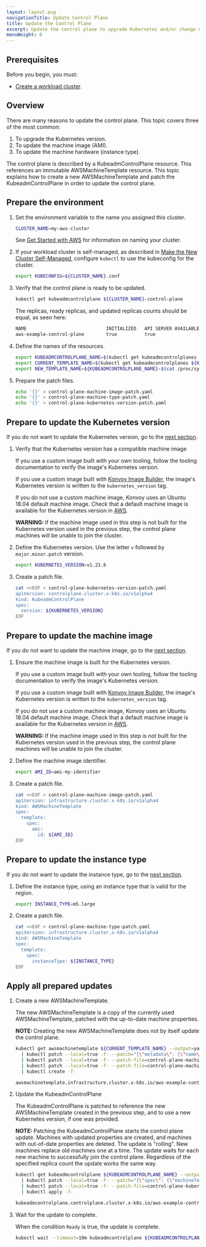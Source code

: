 ```yaml
---
layout: layout.pug
navigationTitle: Update Control Plane
title: Update the Control Plane
excerpt: Update the control plane to upgrade Kubernetes and/or change machine properties
menuWeight: 0
---
```


## Prerequisites

Before you begin, you must:

- [Create a workload cluster][createnewcluster].

## Overview

There are many reasons to update the control plane. This topic covers three of the most common:

1. To upgrade the Kubernetes version.
1. To update the machine image (AMI).
1. To update the machine hardware (instance type).

The control plane is described by a KubeadmControlPlane resource. This references an immutable AWSMachineTemplate resource. This topic explains how to create a new AWSMachineTemplate and patch the KubeadmControlPlane in order to update the control plane.

## Prepare the environment

1.  Set the environment variable to the name you assigned this cluster.

    ```sh
    CLUSTER_NAME=my-aws-cluster
    ```

    See [Get Started with AWS](../../../quick-start-aws#name-your-cluster) for information on naming your cluster.

1.  If your workload cluster is self-managed, as described in [Make the New Cluster Self-Managed][makeselfmanaged], configure `kubectl` to use the kubeconfig for the cluster.

    ```sh
    export KUBECONFIG=${CLUSTER_NAME}.conf
    ```

1.  Verify that the control plane is ready to be updated.

    ```sh
    kubectl get kubeadmcontrolplane ${CLUSTER_NAME}-control-plane
    ```

    The replicas, ready replicas, and updated replicas counts should be equal, as seen here:

    ```sh
    NAME                             INITIALIZED   API SERVER AVAILABLE   VERSION   REPLICAS   READY   UPDATED   UNAVAILABLE
    aws-example-control-plane        true          true                   v1.21.6   1          1       1
    ```

1.  Define the names of the resources.

    ```sh
    export KUBEADMCONTROLPLANE_NAME=$(kubectl get kubeadmcontrolplanes --selector=cluster.x-k8s.io/cluster-name=${CLUSTER_NAME} -ojsonpath='{.items[0].metadata.name}')
    export CURRENT_TEMPLATE_NAME=$(kubectl get kubeadmcontrolplanes ${KUBEADMCONTROLPLANE_NAME} -ojsonpath='{.spec.machineTemplate.infrastructureRef.name}')
    export NEW_TEMPLATE_NAME=${KUBEADMCONTROLPLANE_NAME}-$(cat /proc/sys/kernel/random/uuid | head -c4)
    ```

1.  Prepare the patch files.

    ```sh
    echo '{}' > control-plane-machine-image-patch.yaml
    echo '{}' > control-plane-machine-type-patch.yaml
    echo '{}' > control-plane-kubernetes-version-patch.yaml
    ```

## Prepare to update the Kubernetes version

<!-- TODO: Explain which Kubernetes versions Konvoy supports -->

If you do not want to update the Kubernetes version, go to the [next section](#prepare-to-update-the-machine-image).

1.  Verify that the Kubernetes version has a compatible machine image

    If you use a custom image built with your own tooling, follow the tooling documentation to verify the image's Kubernetes version.

    If you use a custom image built with [Konvoy Image Builder][imagebuilder], the image's Kubernetes version is written to the `kubernetes_version` tag.

    If you do not use a custom machine image, Konvoy uses an Ubuntu 18.04 default machine image. Check that a default machine image is available for the Kubernetes version in [AWS][awsdefaultmachineimages].

    <p class="message--warning"><strong>WARNING: </strong>If the machine image used in this step is not built for the Kubernetes version used in the previous step, the control plane machines will be unable to join the cluster.</p>

1.  Define the Kubernetes version. Use the letter `v` followed by `major.minor.patch` version.

    ```sh
    export KUBERNETES_VERSION=v1.21.6
    ```

1.  Create a patch file.

    ```sh
    cat <<EOF > control-plane-kubernetes-version-patch.yaml
    apiVersion: controlplane.cluster.x-k8s.io/v1alpha4
    kind: KubeadmControlPlane
    spec:
      version: ${KUBERNETES_VERSION}
    EOF
    ```

## Prepare to update the machine image

If you do not want to update the machine image, go to the [next section](#prepare-to-update-the-instance-type).

1.  Ensure the machine image is built for the Kubernetes version.

    If you use a custom image built with your own tooling, follow the tooling documentation to verify the image's Kubernetes version.

    If you use a custom image built with [Konvoy Image Builder][imagebuilder], the image's Kubernetes version is written to the `kubernetes_version` tag.

    If you do not use a custom machine image, Konvoy uses an Ubuntu 18.04 default machine image. Check that a default machine image is available for the Kubernetes version in [AWS][awsdefaultmachineimages].

    <p class="message--warning"><strong>WARNING: </strong>If the machine image used in this step is not built for the Kubernetes version used in the previous step, the control plane machines will be unable to join the cluster.</p>

1.  Define the machine image identifier.

    ```sh
    export AMI_ID=ami-my-identifier
    ```

1.  Create a patch file.

    ```sh
    cat <<EOF > control-plane-machine-image-patch.yaml
    apiVersion: infrastructure.cluster.x-k8s.io/v1alpha4
    kind: AWSMachineTemplate
    spec:
      template:
        spec:
          ami:
            id: ${AMI_ID}
    EOF
    ```

## Prepare to update the instance type

If you do not want to update the instance type, go to the [next section](#apply-all-prepared-updates).

1.  Define the instance type, using an instance type that is valid for the region.

    ```sh
    export INSTANCE_TYPE=m5.large
    ```

1.  Create a patch file.

    ```sh
    cat <<EOF > control-plane-machine-type-patch.yaml
    apiVersion: infrastructure.cluster.x-k8s.io/v1alpha4
    kind: AWSMachineTemplate
    spec:
      template:
        spec:
          instanceType: ${INSTANCE_TYPE}
    EOF
    ```

## Apply all prepared updates

1.  Create a new AWSMachineTemplate.

    The new AWSMachineTemplate is a copy of the currently used AWSMachineTemplate, patched with the up-to-date machine properties.

    <p class="message--note"><strong>NOTE: </strong>Creating the new AWSMachineTemplate does not by itself update the control plane.</p>

    ```sh
    kubectl get awsmachinetemplate ${CURRENT_TEMPLATE_NAME} --output=yaml \
      | kubectl patch --local=true -f- --patch="{\"metadata\": {\"name\": \"$NEW_TEMPLATE_NAME\"} }" --type=merge --output=yaml \
      | kubectl patch --local=true -f- --patch-file=control-plane-machine-image-patch.yaml --type=merge --output=yaml \
      | kubectl patch --local=true -f- --patch-file=control-plane-machine-type-patch.yaml --type=merge --output=yaml \
      | kubectl create -f-
    ```

    ```sh
    awsmachinetemplate.infrastructure.cluster.x-k8s.io/aws-example-control-plane-6244 created
    ```

1.  Update the KubeadmControlPlane

    The KubeadmControlPlane is patched to reference the new AWSMachineTemplate created in the previous step, and to use a new Kubernetes version, if one was provided.

    <p class="message--note"><strong>NOTE: </strong>Patching the KubeadmControlPlane starts the control plane update. Machines with updated properties are created, and machines with out-of-date properties are deleted. The update is "rolling". New machines replace old machines one at a time. The update waits for each new machine to successfully join the control plane. Regardless of the specified replica count the update works the same way.

    ```sh
    kubectl get kubeadmcontrolplane ${KUBEADMCONTROLPLANE_NAME} --output=yaml \
      | kubectl patch --local=true -f- --patch="{\"spec\": {\"machineTemplate\": {\"infrastructureRef\": {\"name\": \"$NEW_TEMPLATE_NAME\"} } } }" --type=merge --output=yaml \
      | kubectl patch --local=true -f- --patch-file=control-plane-kubernetes-version-patch.yaml --type=merge --output=yaml \
      | kubectl apply -f-
    ```

    ```sh
    kubeadmcontrolplane.controlplane.cluster.x-k8s.io/aws-example-control-plane configured
    ```

1.  Wait for the update to complete.

    When the condition `Ready` is true, the update is complete.

    ```sh
    kubectl wait --timeout=10m kubeadmcontrolplane ${KUBEADMCONTROLPLANE_NAME} --for=condition=Ready
    ```

<!--
## Known Limitations

<p class="message--note"><strong>NOTE: </strong>Be aware of these limitations in the current release of Konvoy.</p>

-->

[createnewcluster]: ../../new
[makeselfmanaged]: ../../self-managed
[awsdefaultmachineimages]: https://cluster-api-aws.sigs.k8s.io/topics/images/built-amis.html
[imagebuilder]: ../../../../../image-builder
